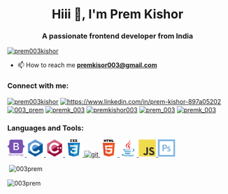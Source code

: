<h1 align="center">Hiii 👋, I'm Prem Kishor</h1>
<h3 align="center">A passionate frontend developer from India</h3>

<p align="left"> <a href="https://twitter.com/prem003kishor" target="blank"><img src="https://img.shields.io/twitter/follow/prem003kishor?logo=twitter&style=for-the-badge" alt="prem003kishor" /></a> </p>

- 📫 How to reach me **premkisor003@gmail.com**

<h3 align="left">Connect with me:</h3>
<p align="left">
<a href="https://twitter.com/prem003kishor" target="blank"><img align="center" src="https://raw.githubusercontent.com/rahuldkjain/github-profile-readme-generator/master/src/images/icons/Social/twitter.svg" alt="prem003kishor" height="30" width="40" /></a>
<a href="https://linkedin.com/in/https://www.linkedin.com/in/prem-kishor-897a05202" target="blank"><img align="center" src="https://raw.githubusercontent.com/rahuldkjain/github-profile-readme-generator/master/src/images/icons/Social/linked-in-alt.svg" alt="https://www.linkedin.com/in/prem-kishor-897a05202" height="30" width="40" /></a>
<a href="https://instagram.com/003_prem" target="blank"><img align="center" src="https://raw.githubusercontent.com/rahuldkjain/github-profile-readme-generator/master/src/images/icons/Social/instagram.svg" alt="003_prem" height="30" width="40" /></a>
<a href="https://www.codechef.com/users/premk_003" target="blank"><img align="center" src="https://cdn.jsdelivr.net/npm/simple-icons@3.1.0/icons/codechef.svg" alt="premk_003" height="30" width="40" /></a>
<a href="https://www.hackerrank.com/premkishor003" target="blank"><img align="center" src="https://raw.githubusercontent.com/rahuldkjain/github-profile-readme-generator/master/src/images/icons/Social/hackerrank.svg" alt="premkishor003" height="30" width="40" /></a>
<a href="https://codeforces.com/profile/prem_003" target="blank"><img align="center" src="https://raw.githubusercontent.com/rahuldkjain/github-profile-readme-generator/master/src/images/icons/Social/codeforces.svg" alt="prem_003" height="30" width="40" /></a>
<a href="https://www.leetcode.com/premk_003" target="blank"><img align="center" src="https://raw.githubusercontent.com/rahuldkjain/github-profile-readme-generator/master/src/images/icons/Social/leet-code.svg" alt="premk_003" height="30" width="40" /></a>
</p>

<h3 align="left">Languages and Tools:</h3>
<p align="left"> <a href="https://getbootstrap.com" target="_blank" rel="noreferrer"> <img src="https://raw.githubusercontent.com/devicons/devicon/master/icons/bootstrap/bootstrap-plain-wordmark.svg" alt="bootstrap" width="40" height="40"/> </a> <a href="https://www.cprogramming.com/" target="_blank" rel="noreferrer"> <img src="https://raw.githubusercontent.com/devicons/devicon/master/icons/c/c-original.svg" alt="c" width="40" height="40"/> </a> <a href="https://www.w3schools.com/cpp/" target="_blank" rel="noreferrer"> <img src="https://raw.githubusercontent.com/devicons/devicon/master/icons/cplusplus/cplusplus-original.svg" alt="cplusplus" width="40" height="40"/> </a> <a href="https://www.w3schools.com/css/" target="_blank" rel="noreferrer"> <img src="https://raw.githubusercontent.com/devicons/devicon/master/icons/css3/css3-original-wordmark.svg" alt="css3" width="40" height="40"/> </a> <a href="https://git-scm.com/" target="_blank" rel="noreferrer"> <img src="https://www.vectorlogo.zone/logos/git-scm/git-scm-icon.svg" alt="git" width="40" height="40"/> </a> <a href="https://www.w3.org/html/" target="_blank" rel="noreferrer"> <img src="https://raw.githubusercontent.com/devicons/devicon/master/icons/html5/html5-original-wordmark.svg" alt="html5" width="40" height="40"/> </a> <a href="https://www.java.com" target="_blank" rel="noreferrer"> <img src="https://raw.githubusercontent.com/devicons/devicon/master/icons/java/java-original.svg" alt="java" width="40" height="40"/> </a> <a href="https://developer.mozilla.org/en-US/docs/Web/JavaScript" target="_blank" rel="noreferrer"> <img src="https://raw.githubusercontent.com/devicons/devicon/master/icons/javascript/javascript-original.svg" alt="javascript" width="40" height="40"/> </a> <a href="https://www.photoshop.com/en" target="_blank" rel="noreferrer"> <img src="https://raw.githubusercontent.com/devicons/devicon/master/icons/photoshop/photoshop-line.svg" alt="photoshop" width="40" height="40"/> </a> </p>

<p>&nbsp;<img align="center" src="https://github-readme-stats.vercel.app/api?username=003prem&show_icons=true&locale=en" alt="003prem" /></p>

<p><img align="center" src="https://github-readme-streak-stats.herokuapp.com/?user=003prem&" alt="003prem" /></p>
